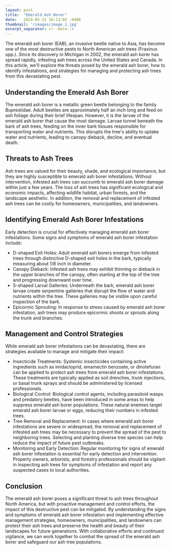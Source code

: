 ```yaml
---
layout: post
title:  "Emerald Ash Borer"
date:   2024-05-21 16:13:02 -0400
thumbnail: '/images/image_1.jpg'
excerpt_separator: <!--more-->
---
```

The emerald ash borer (EAB), an invasive beetle native to Asia, has become one of the most destructive pests to North American ash trees (Fraxinus spp.). <!--more-->Since its discovery in Michigan in 2002, the emerald ash borer has spread rapidly, infesting ash trees across the United States and Canada. In this article, we'll explore the threats posed by the emerald ash borer, how to identify infestations, and strategies for managing and protecting ash trees from this devastating pest.

## Understanding the Emerald Ash Borer
The emerald ash borer is a metallic green beetle belonging to the family Buprestidae. Adult beetles are approximately half an inch long and feed on ash foliage during their brief lifespan. However, it is the larvae of the emerald ash borer that cause the most damage. Larvae tunnel beneath the bark of ash trees, feeding on the inner bark tissues responsible for transporting water and nutrients. This disrupts the tree's ability to uptake water and nutrients, leading to canopy dieback, decline, and eventual death.

## Threats to Ash Trees
Ash trees are valued for their beauty, shade, and ecological importance, but they are highly susceptible to emerald ash borer infestations. Without intervention, infested ash trees can succumb to emerald ash borer damage within just a few years. The loss of ash trees has significant ecological and economic impacts, affecting wildlife habitat, urban forests, and the landscape aesthetic. In addition, the removal and replacement of infested ash trees can be costly for homeowners, municipalities, and landowners.

## Identifying Emerald Ash Borer Infestations
Early detection is crucial for effectively managing emerald ash borer infestations. Some signs and symptoms of emerald ash borer infestation include:
* D-shaped Exit Holes: Adult emerald ash borers emerge from infested trees through distinctive D-shaped exit holes in the bark, typically measuring about 1/8 inch in diameter.
* Canopy Dieback: Infested ash trees may exhibit thinning or dieback in the upper branches of the canopy, often starting at the top of the tree and progressing downward over time.
* S-shaped Larval Galleries: Underneath the bark, emerald ash borer larvae create serpentine galleries that disrupt the flow of water and nutrients within the tree. These galleries may be visible upon careful inspection of the bark.
* Epicormic Sprouting: In response to stress caused by emerald ash borer infestation, ash trees may produce epicormic shoots or sprouts along the trunk and branches.

## Management and Control Strategies
While emerald ash borer infestations can be devastating, there are strategies available to manage and mitigate their impact:
* Insecticide Treatments: Systemic insecticides containing active ingredients such as imidacloprid, emamectin benzoate, or dinotefuran can be applied to protect ash trees from emerald ash borer infestations. These treatments are typically applied as soil drenches, trunk injections, or basal trunk sprays and should be administered by licensed professionals.
* Biological Control: Biological control agents, including parasitoid wasps and predatory beetles, have been introduced in some areas to help suppress emerald ash borer populations. These natural enemies target emerald ash borer larvae or eggs, reducing their numbers in infested trees.
* Tree Removal and Replacement: In cases where emerald ash borer infestations are severe or widespread, the removal and replacement of infested ash trees may be necessary to prevent the spread of the pest to neighboring trees. Selecting and planting diverse tree species can help reduce the impact of future pest outbreaks.
* Monitoring and Early Detection: Regular monitoring for signs of emerald ash borer infestation is essential for early detection and intervention. Property owners, arborists, and forestry professionals should be vigilant in inspecting ash trees for symptoms of infestation and report any suspected cases to local authorities.

## Conclusion
The emerald ash borer poses a significant threat to ash trees throughout North America, but with proactive management and control efforts, the impact of this destructive pest can be mitigated. By understanding the signs and symptoms of emerald ash borer infestation and implementing effective management strategies, homeowners, municipalities, and landowners can protect their ash trees and preserve the health and beauty of their landscapes for future generations. With collaborative efforts and continued vigilance, we can work together to combat the spread of the emerald ash borer and safeguard our ash tree populations.
